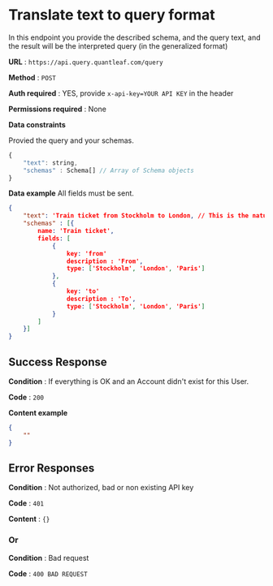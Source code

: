 # Translate text to query format

In this endpoint you provide the described schema, and the query text, and the result will be the interpreted query (in the generalized format)

**URL** : `https://api.query.quantleaf.com/query`

**Method** : `POST`

**Auth required** : YES, provide `x-api-key=YOUR API KEY` in the header

**Permissions required** : None

**Data constraints**

Provied the query and your schemas.

```javascript
{
    "text": string, 
    "schemas" : Schema[] // Array of Schema objects
}
```

**Data example** All fields must be sent.

```json
{
    "text": 'Train ticket from Stockholm to London, // This is the natural language search text
    "schemas" : [{
        name: 'Train ticket',
        fields: [
            {
                key: 'from'
                description : 'From',
                type: ['Stockholm', 'London', 'Paris']
            },
            {
                key: 'to'
                description : 'To',
                type: ['Stockholm', 'London', 'Paris']
            }
        ]
    }]
}
```

## Success Response

**Condition** : If everything is OK and an Account didn't exist for this User.

**Code** : `200`

**Content example**

```json
{
    ""
}
```

## Error Responses

**Condition** : Not authorized, bad or non existing API key

**Code** : `401`

**Content** : `{}`

### Or

**Condition** : Bad request

**Code** : `400 BAD REQUEST`


